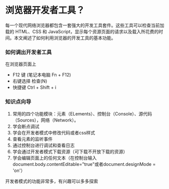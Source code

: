 # 浏览器开发者工具？
每一个现代网络浏览器都包含一套强大的开发工具套件。这些工具可以检查当前加载的 HTML、CSS 和 JavaScript，显示每个资源页面的请求以及载入所花费的时间。本文阐述了如何利用浏览器的开发工具的基本功能。

### 如何调出开发者工具
在浏览器页面上
- F12 键 (笔记本电脑 Fn + F12)
- 右键选择 检查(N)
- 快捷键 Ctrl + Shift + i

### 知识点向导
1. 常用的四个功能模块：元素（ELements）、控制台（Console）、源代码（Sources），网络（Network）。
2. 学会断点调试
3. 学会在开发者模式中修改代码或者css样式
4. 查看元素的监听事件
5. 通过控制台进行调试和查看日志
6. 学会通过开发者模式下载资源（可下载不开放下载的资源）
7. 学会编辑页面上的任何文本（在控制台输入document.body.contentEditable="true"或者document.designMode = 'on'）

开发者模式的功能非常多，有兴趣可以多多探索